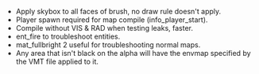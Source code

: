 - Apply skybox to all faces of brush, no draw rule doesn't apply.
- Player spawn required for map compile (info_player_start).
- Compile without VIS & RAD when testing leaks, faster.
- ent_fire to troubleshoot entities.
- mat_fullbright 2 useful for troubleshooting normal maps.
- Any area that isn't black on the alpha will have the envmap specified by the VMT file applied to it.